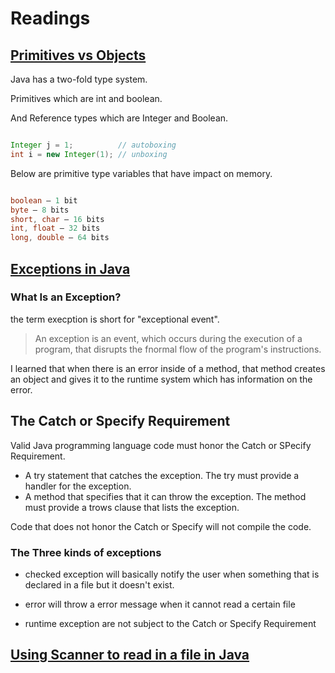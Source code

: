 # Readings

## [Primitives vs Objects](https://www.baeldung.com/java-primitives-vs-objects)

Java has a two-fold type system.

Primitives which are int and boolean.

And Reference types which are Integer and Boolean.

```Java

Integer j = 1;          // autoboxing
int i = new Integer(1); // unboxing

```

Below are primitive type variables that have impact on memory.

```java

boolean – 1 bit
byte – 8 bits
short, char – 16 bits
int, float – 32 bits
long, double – 64 bits

```

## [Exceptions in Java](https://docs.oracle.com/javase/tutorial/essential/exceptions/index.html)

### What Is an Exception?

the term execption is short for "exceptional event".

> An exception is an event, which occurs during the execution of a program, that disrupts the fnormal flow of the program's instructions.

I learned that when there is an error inside of a method, that method creates an object and gives it to the runtime system which has information on the error.

## The Catch or Specify Requirement

Valid Java programming language code must honor the Catch or SPecify Requirement.

- A try statement that catches the exception. The try must provide a handler for the exception.
- A method that specifies that it can throw the exception. The method must provide a trows clause that lists the exception.

Code that does not honor the Catch or Specify will not compile the code.

### The Three kinds of exceptions

- checked exception will basically notify the user when something that is declared in a file but it doesn't exist.

- error will throw a error message when it cannot read a certain file

- runtime exception are not subject to the Catch or Specify Requirement

## [Using Scanner to read in a file in Java](https://docs.oracle.com/javase/tutorial/essential/io/scanning.html)
